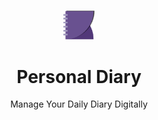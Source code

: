 #
<p align="center">
<img src="frontend/assets/svg/logo.svg" width="10%">
<h1 align="center">
    Personal Diary
  </h1>
  
<p align="center">Manage Your Daily Diary Digitally</p>
</p>


<div align="center">
 

</div>
